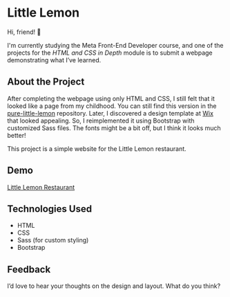 
# Little Lemon

Hi, friend! 👋

I'm currently studying the Meta Front-End Developer course, and one of the projects for the *HTML and CSS in Depth* module is to submit a webpage demonstrating what I’ve learned.

## About the Project

After completing the webpage using only HTML and CSS, I still felt that it looked like a page from my childhood. You can still find this version in the [pure-little-lemon](https://github.com/UnicornDevCraft/pure-little-lemon) repository. Later, I discovered a design template at [Wix](https://www.wix.com/website-template/view/html/3301) that looked appealing. So, I reimplemented it using Bootstrap with customized Sass files. The fonts might be a bit off, but I think it looks much better! 

This project is a simple website for the Little Lemon restaurant.

## Demo

[Little Lemon Restaurant](https://unicorndevcraft.github.io/little-lemon/)

## Technologies Used

- HTML
- CSS
- Sass (for custom styling)
- Bootstrap

## Feedback

I’d love to hear your thoughts on the design and layout. What do you think?
